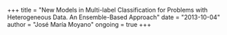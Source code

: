 +++
title = "New Models in Multi-label Classification for Problems with Heterogeneous Data. An Ensemble-Based Approach"
date = "2013-10-04"
author = "José María Moyano"
ongoing = true
+++
